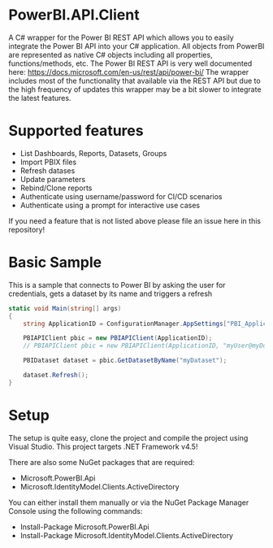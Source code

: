 # PowerBI.API.Client
A C# wrapper for the Power BI REST API which allows you to easily integrate the Power BI API into your C# application. All objects from PowerBI are represented as native C# objects including all properties, functions/methods, etc.
The Power BI REST API is very well documented here: https://docs.microsoft.com/en-us/rest/api/power-bi/
The wrapper includes most of the functionality that available via the REST API but due to the high frequency of updates this wrapper may be a bit slower to integrate the latest features.

# Supported features
- List Dashboards, Reports, Datasets, Groups
- Import PBIX files
- Refresh datases
- Update parameters
- Rebind/Clone reports
- Authenticate using username/password for CI/CD scenarios
- Authenticate using a prompt for interactive use cases

If you need a feature that is not listed above please file an issue here in this repository!

# Basic Sample
This is a sample that connects to Power BI by asking the user for credentials, gets a dataset by its name and triggers a refresh
```c#
static void Main(string[] args)
{
    string ApplicationID = ConfigurationManager.AppSettings["PBI_ApplicationID"];

    PBIAPIClient pbic = new PBIAPIClient(ApplicationID);
    // PBIAPIClient pbic = new PBIAPIClient(ApplicationID, "myUser@myDomain.com", "Pass@word01!"); // to avoid prompt

    PBIDataset dataset = pbic.GetDatasetByName("myDataset");

    dataset.Refresh();
}
```

# Setup
The setup is quite easy, clone the project and compile the project using Visual Studio. This project targets .NET Framework v4.5!

There are also some NuGet packages that are required:
- Microsoft.PowerBI.Api
- Microsoft.IdentityModel.Clients.ActiveDirectory

You can either install them manually or via the NuGet Package Manager Console using the following commands:
- Install-Package Microsoft.PowerBI.Api
- Install-Package Microsoft.IdentityModel.Clients.ActiveDirectory

